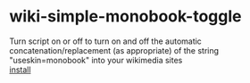 # wiki-simple-monobook-toggle
Turn script on or off to turn on and off the automatic concatenation/replacement (as appropriate) of the string "useskin=monobook" into your wikimedia sites  
[install](https://github.com/mattman00000/wiki-simple-monobook-toggle/raw/master/wiki_simple_monobook_toggle.user.js)
